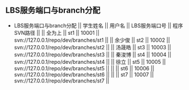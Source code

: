 LBS服务端口与branch分配
--------
* LBS服务端口与branch分配
|| 学生姓名 || 用户名 || LBS服务端口号 || 程序SVN路径 ||
|| 全为上 || st1 || 10001 || svn://127.0.0.1/repo/dev/branches/st1 ||
|| 余少俊 || st2 || 10002 || svn://127.0.0.1/repo/dev/branches/st2 ||
|| 汤晟皓 || st3 || 10003 || svn://127.0.0.1/repo/dev/branches/st3 ||
|| 秦浚博 || st4 || 10004 || svn://127.0.0.1/repo/dev/branches/st4 ||
|| 徐立 || st5 || 10005 || svn://127.0.0.1/repo/dev/branches/st5 ||
|| || st6 || 10006 || svn://127.0.0.1/repo/dev/branches/st6 ||
|| || st7 || 10007 || svn://127.0.0.1/repo/dev/branches/st7 ||


  

